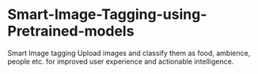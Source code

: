 # Smart-Image-Tagging-using-Pretrained-models
Smart Image tagging Upload images and classify them as food, ambience, people etc. for improved user experience and actionable intelligence.
